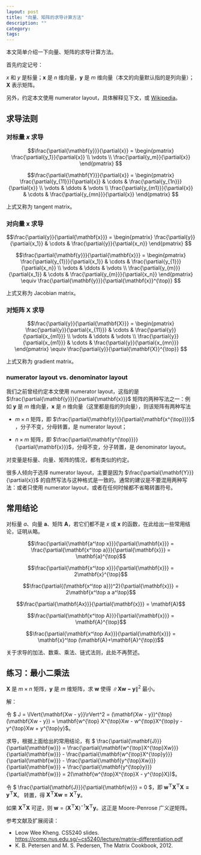 ```yaml
---
layout: post
title: "向量、矩阵的求导计算方法"
description: ""
category:
tags:
---
```


本文简单介绍一下向量、矩阵的求导计算方法。

首先约定记号：

$x$ 和 $y$ 是标量；$\mathbf{x}$ 是 $n$ 维向量，$\mathbf{y}$ 是 $m$ 维向量（本文的向量默认指的是列向量）；$\mathbf{X}$ 表示矩阵。

另外，约定本文使用 numerator layout，具体解释见下文，或 [Wikipedia](https://en.wikipedia.org/wiki/Matrix_calculus#Layout_conventions)。

## 求导法则

### 对标量 $x$ 求导

$$\frac{\partial{\mathbf{y}}}{\partial{x}} = 
\begin{pmatrix} 
\frac{\partial{y_1}}{\partial{x}} \\
\vdots  \\
\frac{\partial{y_m}}{\partial{x}} 
\end{pmatrix}
$$

$$\frac{\partial{\mathbf{Y}}}{\partial{x}} = 
\begin{pmatrix} 
\frac{\partial{y_{11}}}{\partial{x}} & \cdots & \frac{\partial{y_{1n}}}{\partial{x}} \\
\vdots & \ddots & \vdots \\
\frac{\partial{y_{m1}}}{\partial{x}} & \cdots & \frac{\partial{y_{mn}}}{\partial{x}} 
\end{pmatrix}
$$ 

上式又称为 tangent matrix。


### 对向量 $\mathbf{x}$ 求导

$$\frac{\partial{y}}{\partial{\mathbf{x}}} = 
\begin{pmatrix} 
\frac{\partial{y}}{\partial{x_1}} &
\cdots  &
\frac{\partial{y}}{\partial{x_n}} 
\end{pmatrix}
$$


$$\frac{\partial{\mathbf{y}}}{\partial{\mathbf{x}}} = 
\begin{pmatrix} 
\frac{\partial{y_{1}}}{\partial{x_1}} & \cdots & \frac{\partial{y_{1}}}{\partial{x_n}} \\
\vdots & \ddots & \vdots \\
\frac{\partial{y_{m}}}{\partial{x_1}} & \cdots & \frac{\partial{y_{m}}}{\partial{x_n}} 
\end{pmatrix}
\equiv \frac{\partial{\mathbf{y}}}{\partial{\mathbf{x}}^{\top}}
$$

上式又称为
Jacobian matrix。



### 对矩阵 $\mathbf{X}$ 求导

$$\frac{\partial{y}}{\partial{\mathbf{X}}} = 
\begin{pmatrix} 
\frac{\partial{y}}{\partial{x_{11}}} & \cdots & \frac{\partial{y}}{\partial{x_{m1}}} \\
\vdots & \ddots & \vdots \\
\frac{\partial{y}}{\partial{x_{m1}}} & \cdots & \frac{\partial{y}}{\partial{x_{mn}}} 
\end{pmatrix}
\equiv \frac{\partial{y}}{\partial{\mathbf{X}}^{\top}}
$$ 

上式又称为 gradient matrix。

### numerator layout vs. denominator layout

我们之前曾经约定本文使用 numerator layout，这指的是 $\frac{\partial{\mathbf{y}}}{\partial{\mathbf{x}}}$ 矩阵的两种写法之一：例如 $\mathbf{y}$ 是 $m$ 维向量，$\mathbf{x}$ 是 $n$ 维向量（这里都是指的列向量），则该矩阵有两种写法

- $m \times n$ 矩阵，即 $\frac{\partial{\mathbf{y}}}{\partial{\mathbf{x^{\top}}}}$ ，分子不变，分母转置，是 numerator layout；

- $n \times m$ 矩阵，即 $\frac{\partial{\mathbf{y^{\top}}}}{\partial{\mathbf{x}}}$，分母不变，分子转置，是 denominator layout。

对变量是标量、向量、矩阵的情况，都有类似的约定。

很多人倾向于选择 numerator layout，主要是因为 $\frac{\partial{\mathbf{Y}}}{\partial{x}}$ 的自然写法与这种格式是一致的。通常的建议是不要混用两种写法：或者只使用 numerator layout，或者在任何时候都不省略转置符号。

## 常用结论

对标量 $a$、向量 $\mathbf{a}$、矩阵 $\mathbf{A}$，若它们都不是 $x$ 或 $\mathbf{x}$ 的函数，在此给出一些常用结论，证明从略。

$$\frac{\partial{\mathbf{a^\top x}}}{\partial{\mathbf{x}}} = 
\frac{\partial{\mathbf{x^\top a}}}{\partial{\mathbf{x}}} = \mathbf{a}^{\top}$$

$$\frac{\partial{\mathbf{x^\top x}}}{\partial{\mathbf{x}}} = 2\mathbf{x}^{\top}$$

$$\frac{\partial{(\mathbf{x^\top a}})^2}{\partial{\mathbf{x}}} = 2\mathbf{x^\top a a^\top}$$

$$\frac{\partial{\mathbf{Ax}}}{\partial{\mathbf{x}}} = \mathbf{A}$$

$$\frac{\partial{\mathbf{x^\top A}}}{\partial{\mathbf{x}}} = \mathbf{A}^{\top}$$

$$\frac{\partial{\mathbf{x^\top Ax}}}{\partial{\mathbf{x}}} = \mathbf{x}^\top (\mathbf{A}+\mathbf{A}^{\top})$$


关于求导的加法、数乘、乘法、链式法则，此处不再赘述。

## 练习：最小二乘法

$\mathbf{X}$ 是 $m \times n$ 矩阵，$\mathbf{y}$ 是 $m$ 维矩阵，求 $\mathbf{w}$ 使得 $\lVert{\mathbf{Xw - y}}\rVert^2$ 最小。

解：

令 $ J = \lVert{\mathbf{Xw - y}}\rVert^2 = (\mathbf{Xw - y})^{\top} (\mathbf{Xw - y})
= \mathbf{w^{\top} X^{\top}Xw - w^{\top}X^{\top}y - y^{\top}Xw + y^{\top}y}$。

求导，根据上面给出的常用结论，有
$ \frac{\partial{\mathbf{J}}}{\partial{\mathbf{w}}} = 
 \frac{\partial{\mathbf{w^{\top}X^{\top}Xw}}}{\partial{\mathbf{w}}} - \frac{\partial{\mathbf{w^{\top}X^{\top}y}}}{\partial{\mathbf{w}}} - \frac{\partial{\mathbf{y^{\top}Xw}}}{\partial{\mathbf{w}}} + \frac{\partial{\mathbf{y^{\top}y}}}{\partial{\mathbf{w}}}
 = 2(\mathbf{w^{\top}X^{\top}X - y^{\top}X})$。

令 $ \frac{\partial{\mathbf{J}}}{\partial{\mathbf{w}}} = 0 $，即 $\mathbf{w^{\top}X^{\top}X = y^{\top}X}$。
转置，得 $\mathbf{X^{\top}Xw = X^{\top}y}$。

如果 $\mathbf{X^{\top}X}$ 可逆，则 $\mathbf{w} = (\mathbf{X^{\top}X})^{-1} \mathbf{X^{\top}y}$。这正是 Moore-Penrose 广义逆矩阵。


参考文献及扩展阅读：

- Leow Wee Kheng. CS5240 slides. https://comp.nus.edu.sg/~cs5240/lecture/matrix-differentiation.pdf
- K. B. Petersen and M. S. Pedersen, The Matrix Cookbook, 2012.
